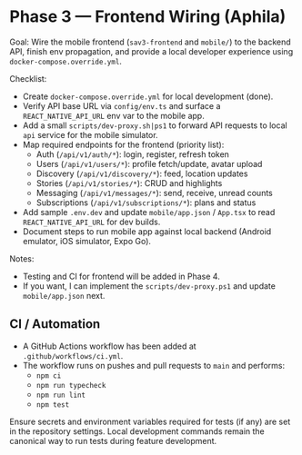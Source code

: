 # Phase 3 — Frontend Wiring (Aphila)

Goal: Wire the mobile frontend (`sav3-frontend` and `mobile/`) to the backend API, finish env propagation, and provide a local developer experience using `docker-compose.override.yml`.

Checklist:

- Create `docker-compose.override.yml` for local development (done).
- Verify API base URL via `config/env.ts` and surface a `REACT_NATIVE_API_URL` env var to the mobile app.
- Add a small `scripts/dev-proxy.sh|ps1` to forward API requests to local `api` service for the mobile simulator.
- Map required endpoints for the frontend (priority list):
  - Auth (`/api/v1/auth/*`): login, register, refresh token
  - Users (`/api/v1/users/*`): profile fetch/update, avatar upload
  - Discovery (`/api/v1/discovery/*`): feed, location updates
  - Stories (`/api/v1/stories/*`): CRUD and highlights
  - Messaging (`/api/v1/messages/*`): send, receive, unread counts
  - Subscriptions (`/api/v1/subscriptions/*`): plans and status
- Add sample `.env.dev` and update `mobile/app.json` / `App.tsx` to read `REACT_NATIVE_API_URL` for dev builds.
- Document steps to run mobile app against local backend (Android emulator, iOS simulator, Expo Go).

Notes:

- Testing and CI for frontend will be added in Phase 4.
- If you want, I can implement the `scripts/dev-proxy.ps1` and update `mobile/app.json` next.

## CI / Automation

- A GitHub Actions workflow has been added at `.github/workflows/ci.yml`.
- The workflow runs on pushes and pull requests to `main` and performs:
  - `npm ci`
  - `npm run typecheck`
  - `npm run lint`
  - `npm test`

Ensure secrets and environment variables required for tests (if any) are set in the repository settings. Local development commands remain the canonical way to run tests during feature development.
